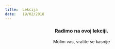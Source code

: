 ```yaml
---
title:  Lekcija
date:   19/02/2018
---
```


### <center>Radimo na ovoj lekciji.</center>
<center>Molim vas, vratite se kasnije</center>